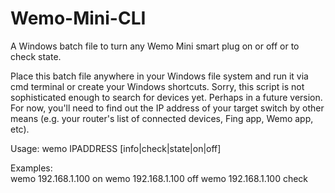 # Wemo-Mini-CLI
A Windows batch file to turn any Wemo Mini smart plug on or off or to check state.

Place this batch file anywhere in your Windows file system and run it via cmd terminal or create your Windows shortcuts.  Sorry, this script is not sophisticated enough to search for devices yet.  Perhaps in a future version.  For now, you'll need to find out the IP address of your target switch by other means (e.g. your router's list of connected devices, Fing app, Wemo app, etc).

Usage:  wemo IPADDRESS [info|check|state|on|off]

Examples:  
        wemo 192.168.1.100 on
        wemo 192.168.1.100 off
        wemo 192.168.1.100 check
